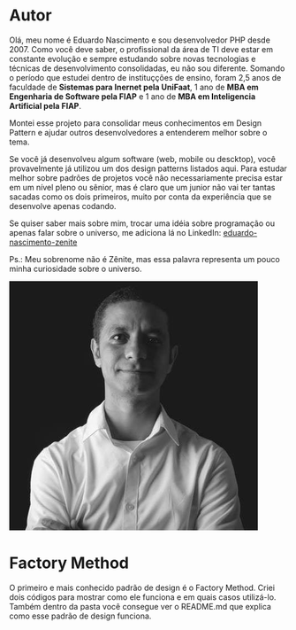 # Autor
Olá, meu nome é Eduardo Nascimento e sou desenvolvedor PHP desde 2007. Como você deve saber, o profissional da área de TI deve estar em constante evolução e sempre estudando sobre novas tecnologias e técnicas de desenvolvimento consolidadas, eu não sou diferente. Somando o período que estudei dentro de instituçções de ensino, foram 2,5 anos de faculdade de **Sistemas para Inernet pela UniFaat**, 1 ano de **MBA em Engenharia de Software pela FIAP** e 1 ano de **MBA em Inteligencia Artificial pela FIAP**.   

Montei esse projeto para consolidar meus conhecimentos em Design Pattern e ajudar outros desenvolvedores a entenderem melhor sobre o tema.

Se você já desenvolveu algum software (web, mobile ou descktop), você provavelmente já utilizou um dos design patterns listados aqui. Para estudar melhor sobre padrões de projetos você não necessariamente precisa estar em um nível pleno ou sênior, mas é claro que um junior não vai ter tantas sacadas como os dois primeiros, muito por conta da experiência que se desenvolve apenas codando.

Se quiser saber mais sobre mim, trocar uma idéia sobre programação ou apenas falar sobre o universo, me adiciona lá no LinkedIn:
[eduardo-nascimento-zenite](https://www.linkedin.com/in/eduardo-nascimento-zenite/)

Ps.: Meu sobrenome não é Zênite, mas essa palavra representa um pouco minha curiosidade sobre o universo.

![alt text](eduardo-nascimento.jpg "Eduardo Nascimento")

# Factory Method
O primeiro e mais conhecido padrão de design é o Factory Method. Criei dois códigos para mostrar como ele funciona e em quais casos utilizá-lo. Também dentro da pasta você consegue ver o README.md que explica como esse padrão de design funciona.